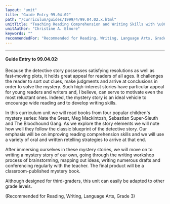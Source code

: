 ```yaml
---
layout: "unit"
title: "Guide Entry 99.04.02"
path: "/curriculum/guides/1999/4/99.04.02.x.html"
unitTitle: "Teaching Reading Comprehension and Writing Skills with \u0022Whodunits\u0022"
unitAuthor: "Christine A. Elmore"
keywords: ""
recommendedFor: "Recommended for Reading, Writing, Language Arts, Grade 3"
---
```

<body>
<hr/>
<h4>
Guide Entry to 99.04.02:
</h4>
Because the detective story possesses satisfying resolutions as well as fast-moving plots, it holds great appeal for readers of all ages.  It challenges the reader to sort out clues, make judgments and arrive at conclusions in order to solve the mystery.  Such high-interest stories have particular appeal for young readers and writers and, I believe, can serve to motivate even the most reluctant ones.  Indeed, the mystery story is an ideal vehicle to encourage wide reading and to develop writing skills.
<p>
In this curriculum unit we will read books from four popular children's mystery series:  Nate the Great, Meg Mackintosh, Sebastian Super-Sleuth and The Bloodhound Gang.  As we explore the story elements we will note how well they follow the classic blueprint of the detective story.  Our emphasis will be on improving reading comprehension skills and we will use a variety of oral and written retelling strategies to arrive at that end.
</p>
<p>
After immersing ourselves in these mystery stories, we will move on to writing a mystery story of our own, going through the writing workshop process of brainstorming, mapping out ideas, writing numerous drafts and conferencing regularly with the teacher.  The final product will be a classroom-published mystery book.
</p>
<p>
Although designed for third-graders, this unit can easily be adapted to other grade levels.
</p>
<p>
(Recommended for Reading, Writing, Language Arts, Grade 3)
</p>
</body>